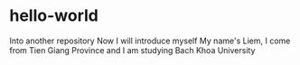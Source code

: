 # hello-world
Into another repository
Now I will introduce myself
My name's Liem, I come from Tien Giang Province and I am studying Bach Khoa University

